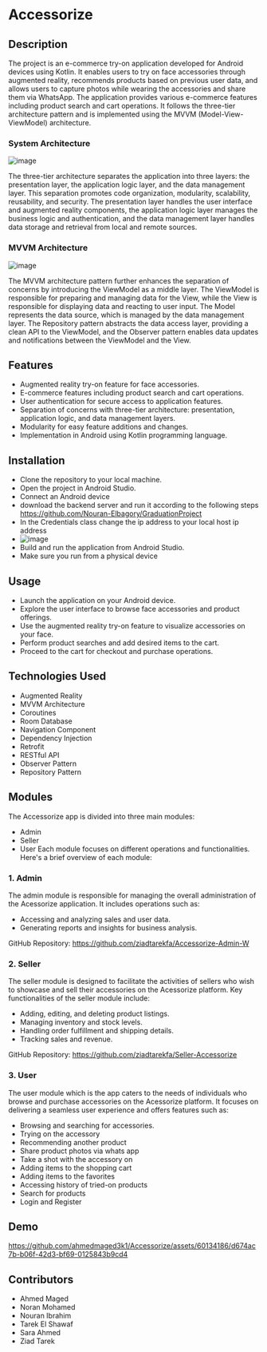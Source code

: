 # Accessorize

## Description

The project is an e-commerce try-on application developed for Android devices using Kotlin. It enables users to try on face accessories through augmented reality, recommends products based on previous user data, and allows users to capture photos while wearing the accessories and share them via WhatsApp. The application provides various e-commerce features including product search and cart operations. It follows the three-tier architecture pattern and is implemented using the MVVM (Model-View-ViewModel) architecture.

### System Architecture
![image](https://github.com/ahmedmaged3k1/Accessorize/assets/60134186/eb455782-912d-474f-a131-67ae45421e40)

The three-tier architecture separates the application into three layers: the presentation layer, the application logic layer, and the data management layer. This separation promotes code organization, modularity, scalability, reusability, and security. The presentation layer handles the user interface and augmented reality components, the application logic layer manages the business logic and authentication, and the data management layer handles data storage and retrieval from local and remote sources.



### MVVM Architecture 
![image](https://github.com/ahmedmaged3k1/Accessorize/assets/60134186/ec09605c-cb40-437d-86d5-4df2442bc409)


The MVVM architecture pattern further enhances the separation of concerns by introducing the ViewModel as a middle layer. The ViewModel is responsible for preparing and managing data for the View, while the View is responsible for displaying data and reacting to user input. The Model represents the data source, which is managed by the data management layer. The Repository pattern abstracts the data access layer, providing a clean API to the ViewModel, and the Observer pattern enables data updates and notifications between the ViewModel and the View.

## Features
- Augmented reality try-on feature for face accessories.
- E-commerce features including product search and cart operations.
- User authentication for secure access to application features.
- Separation of concerns with three-tier architecture: presentation, application logic, and data management layers.
- Modularity for easy feature additions and changes.
- Implementation in Android using Kotlin programming language.
## Installation
- Clone the repository to your local machine.
- Open the project in Android Studio.
- Connect an Android device
- download the backend server and run it according to the following steps https://github.com/Nouran-Elbagory/GraduationProject
- In the Credentials class change the ip address to your local host ip address
- ![image](https://github.com/ahmedmaged3k1/Accessorize/assets/60134186/e301e275-1014-460f-bc60-11af34df8a7a)
- Build and run the application from Android Studio.
- Make sure you run from a physical device
## Usage
- Launch the application on your Android device.
- Explore the user interface to browse face accessories and product offerings.
- Use the augmented reality try-on feature to visualize accessories on your face.
- Perform product searches and add desired items to the cart.
- Proceed to the cart for checkout and purchase operations.

## Technologies Used
- Augmented Reality
- MVVM Architecture
- Coroutines
- Room Database
- Navigation Component
- Dependency Injection
- Retrofit
- RESTful API
- Observer Pattern
- Repository Pattern

## Modules

The Accessorize app is divided into three main modules: 
- Admin 
- Seller  
- User
Each module focuses on different operations and functionalities. Here's a brief overview of each module:

### 1. Admin

The admin module is responsible for managing the overall administration of the Acessorize application. It includes operations such as:

- Accessing and analyzing sales and user data.
- Generating reports and insights for business analysis.

GitHub Repository: https://github.com/ziadtarekfa/Accessorize-Admin-W 

### 2. Seller

The seller module is designed to facilitate the activities of sellers who wish to showcase and sell their accessories on the Acessorize platform. Key functionalities of the seller module include:

- Adding, editing, and deleting product listings.
- Managing inventory and stock levels.
- Handling order fulfillment and shipping details.
- Tracking sales and revenue.

GitHub Repository: https://github.com/ziadtarekfa/Seller-Accessorize

### 3. User

The user module which is the app caters to the needs of individuals who browse and purchase accessories on the Acessorize platform. It focuses on delivering a seamless user experience and offers features such as:

- Browsing and searching for accessories.
- Trying on the accessory
- Recommending another product
- Share product photos via whats app
- Take a shot with the accessory on
- Adding items to the shopping cart
- Adding items to the favorites
- Accessing history of tried-on products
- Search for products 
- Login and Register

## Demo

https://github.com/ahmedmaged3k1/Accessorize/assets/60134186/d674ac7b-b06f-42d3-bf69-0125843b9cd4


## Contributors
- Ahmed Maged
- Noran Mohamed
- Nouran Ibrahim
- Tarek El Shawaf
- Sara Ahmed
- Ziad Tarek


